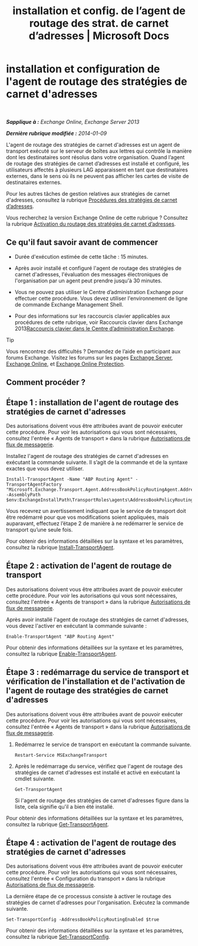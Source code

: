 ﻿---
title: "installation et config. de l’agent de routage des strat. de carnet d’adresses | Microsoft Docs"
TOCTitle: installation et configuration de l'agent de routage des stratégies de carnet d'adresses
ms:assetid: 20e8a43d-4508-4388-a2c9-aa3073593cc2
ms:mtpsurl: https://technet.microsoft.com/fr-fr/library/JJ907308(v=EXCHG.150)
ms:contentKeyID: 51407164
ms.date: 04/24/2018
mtps_version: v=EXCHG.150
ms.translationtype: HT
---

# installation et configuration de l'agent de routage des stratégies de carnet d'adresses

 

_**Sapplique à :** Exchange Online, Exchange Server 2013_

_**Dernière rubrique modifiée :** 2014-01-09_

L'agent de routage des stratégies de carnet d'adresses est un agent de transport exécuté sur le serveur de boîtes aux lettres qui contrôle la manière dont les destinataires sont résolus dans votre organisation. Quand l’agent de routage des stratégies de carnet d’adresses est installé et configuré, les utilisateurs affectés à plusieurs LAG apparaissent en tant que destinataires externes, dans le sens où ils ne peuvent pas afficher les cartes de visite de destinataires externes.

Pour les autres tâches de gestion relatives aux stratégies de carnet d'adresses, consultez la rubrique [Procédures des stratégies de carnet d’adresses](address-book-policy-procedures-exchange-2013-help.md).

Vous recherchez la version Exchange Online de cette rubrique ? Consultez la rubrique [Activation du routage des stratégies de carnet d’adresses](https://technet.microsoft.com/fr-fr/library/jj891095\(v=exchg.150\)).

## Ce qu'il faut savoir avant de commencer

  - Durée d'exécution estimée de cette tâche : 15 minutes.

  - Après avoir installé et configuré l'agent de routage des stratégies de carnet d'adresses, l'évaluation des messages électroniques de l'organisation par un agent peut prendre jusqu'à 30 minutes.

  - Vous ne pouvez pas utiliser le Centre d’administration Exchange pour effectuer cette procédure. Vous devez utiliser l'environnement de ligne de commande Exchange Management Shell.

  - Pour des informations sur les raccourcis clavier applicables aux procédures de cette rubrique, voir Raccourcis clavier dans Exchange 2013[Raccourcis clavier dans le Centre d’administration Exchange](keyboard-shortcuts-in-the-exchange-admin-center-exchange-online-protection-help.md).

> [!TIP]
> Vous rencontrez des difficultés ? Demandez de l’aide en participant aux forums Exchange. Visitez les forums sur les pages <a href="https://go.microsoft.com/fwlink/p/?linkid=60612">Exchange Server</a>, <a href="https://go.microsoft.com/fwlink/p/?linkid=267542">Exchange Online</a>, et <a href="https://go.microsoft.com/fwlink/p/?linkid=285351">Exchange Online Protection</a>.


## Comment procéder ?

## Étape 1 : installation de l'agent de routage des stratégies de carnet d'adresses

Des autorisations doivent vous être attribuées avant de pouvoir exécuter cette procédure. Pour voir les autorisations qui vous sont nécessaires, consultez l'entrée « Agents de transport » dans la rubrique [Autorisations de flux de messagerie](mail-flow-permissions-exchange-2013-help.md).

Installez l'agent de routage des stratégies de carnet d'adresses en exécutant la commande suivante. Il s’agit de la commande et de la syntaxe exactes que vous devez utiliser.

    Install-TransportAgent -Name "ABP Routing Agent" -TransportAgentFactory "Microsoft.Exchange.Transport.Agent.AddressBookPolicyRoutingAgent.AddressBookPolicyRoutingAgentFactory" -AssemblyPath $env:ExchangeInstallPath\TransportRoles\agents\AddressBookPolicyRoutingAgent\Microsoft.Exchange.Transport.Agent.AddressBookPolicyRoutingAgent.dll

Vous recevrez un avertissement indiquant que le service de transport doit être redémarré pour que vos modifications soient appliquées, mais auparavant, effectuez l’étape 2 de manière à ne redémarrer le service de transport qu’une seule fois.

Pour obtenir des informations détaillées sur la syntaxe et les paramètres, consultez la rubrique [Install-TransportAgent](https://technet.microsoft.com/fr-fr/library/aa997998\(v=exchg.150\)).

## Étape 2 : activation de l'agent de routage de transport

Des autorisations doivent vous être attribuées avant de pouvoir exécuter cette procédure. Pour voir les autorisations qui vous sont nécessaires, consultez l'entrée « Agents de transport » dans la rubrique [Autorisations de flux de messagerie](mail-flow-permissions-exchange-2013-help.md).

Après avoir installé l'agent de routage des stratégies de carnet d'adresses, vous devez l'activer en exécutant la commande suivante :

    Enable-TransportAgent "ABP Routing Agent"

Pour obtenir des informations détaillées sur la syntaxe et les paramètres, consultez la rubrique [Enable-TransportAgent](https://technet.microsoft.com/fr-fr/library/bb124921\(v=exchg.150\)).

## Étape 3 : redémarrage du service de transport et vérification de l'installation et de l'activation de l'agent de routage des stratégies de carnet d'adresses

Des autorisations doivent vous être attribuées avant de pouvoir exécuter cette procédure. Pour voir les autorisations qui vous sont nécessaires, consultez l'entrée « Agents de transport » dans la rubrique [Autorisations de flux de messagerie](mail-flow-permissions-exchange-2013-help.md).

1.  Redémarrez le service de transport en exécutant la commande suivante.
    
        Restart-Service MSExchangeTransport

2.  Après le redémarrage du service, vérifiez que l'agent de routage des stratégies de carnet d'adresses est installé et activé en exécutant la cmdlet suivante.
    
        Get-TransportAgent
    
    Si l'agent de routage des stratégies de carnet d'adresses figure dans la liste, cela signifie qu'il a bien été installé.

Pour obtenir des informations détaillées sur la syntaxe et les paramètres, consultez la rubrique [Get-TransportAgent](https://technet.microsoft.com/fr-fr/library/bb123536\(v=exchg.150\)).

## Étape 4 : activation de l'agent de routage des stratégies de carnet d'adresses

Des autorisations doivent vous être attribuées avant de pouvoir exécuter cette procédure. Pour voir les autorisations qui vous sont nécessaires, consultez l'entrée « Configuration du transport » dans la rubrique [Autorisations de flux de messagerie](mail-flow-permissions-exchange-2013-help.md).

La dernière étape de ce processus consiste à activer le routage des stratégies de carnet d'adresses pour l'organisation. Exécutez la commande suivante.

    Set-TransportConfig -AddressBookPolicyRoutingEnabled $true

Pour obtenir des informations détaillées sur la syntaxe et les paramètres, consultez la rubrique [Set-TransportConfig](https://technet.microsoft.com/fr-fr/library/bb124151\(v=exchg.150\)).

